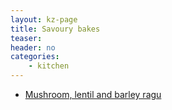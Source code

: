 ```yaml
---
layout: kz-page
title: Savoury bakes
teaser: 
header: no
categories:
    - kitchen
---
```


* [Mushroom, lentil and barley ragu](/kitchen/mushroom-lentil-barley-ragu/)
